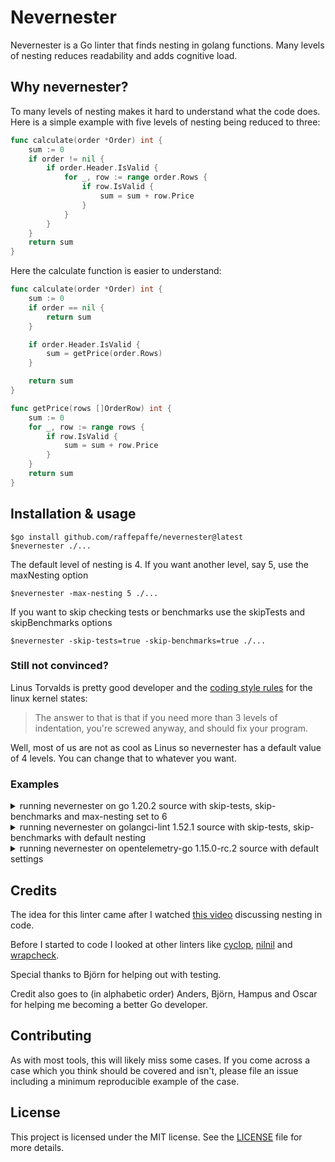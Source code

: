 # Nevernester

Nevernester is a Go linter that finds nesting in golang functions. Many levels of nesting
reduces readability and adds cognitive load.

## Why nevernester?

To many levels of nesting makes it hard to understand what the code does.
Here is a simple example with five levels of nesting being reduced to three:
```go
func calculate(order *Order) int {
    sum := 0
    if order != nil {
        if order.Header.IsValid {
            for _, row := range order.Rows {
                if row.IsValid {
                    sum = sum + row.Price
                }
            }
        }
    }
    return sum
}
```

Here the calculate function is easier to understand:
```go
func calculate(order *Order) int {
    sum := 0
    if order == nil {
        return sum
    }

    if order.Header.IsValid {
        sum = getPrice(order.Rows)
    }

    return sum
}

func getPrice(rows []OrderRow) int {
    sum := 0
    for _, row := range rows {
        if row.IsValid {
            sum = sum + row.Price
        }
    }
    return sum
}
```

## Installation & usage

```
$go install github.com/raffepaffe/nevernester@latest
$nevernester ./...
```

The default level of nesting is 4. If you want another level, say 5,  use the maxNesting option
```
$nevernester -max-nesting 5 ./...
```

If you want to skip checking tests or benchmarks use the skipTests and skipBenchmarks options
```
$nevernester -skip-tests=true -skip-benchmarks=true ./...
```
### Still not convinced?
Linus Torvalds is pretty good developer and the 
[coding style rules](https://www.kernel.org/doc/Documentation/process/coding-style.rst) for the linux kernel states:
>The answer to that is that if you need more than 3 levels of indentation, you're screwed anyway, and should fix
your program.

Well, most of us are not as cool as Linus so nevernester has a default value of 4 levels. 
You can change that to whatever you want.

### Examples
<details>
  <summary>running nevernester on go 1.20.2 source with skip-tests, skip-benchmarks and max-nesting set to 6</summary>

```
$nevernester -skip-tests=true -skip-benchmarks=true -max-nesting 6 ./...
/usr/local/go/src/runtime/map.go:1152:1: calculated nesting for function evacuate is 7, max is 6
/usr/local/go/src/crypto/x509/parser.go:643:1: calculated nesting for function processExtensions is 7, max is 6
/usr/local/go/src/encoding/xml/xml.go:544:1: calculated nesting for function rawToken is 7, max is 6
/usr/local/go/src/regexp/syntax/parse.go:894:1: calculated nesting for function parse is 7, max is 6
/usr/local/go/src/go/parser/parser.go:1055:1: calculated nesting for function parseMethodSpec is 7, max is 6
/usr/local/go/src/image/draw/draw.go:956:1: calculated nesting for function drawPaletted is 7, max is 6
/usr/local/go/src/image/jpeg/scan.go:51:1: calculated nesting for function processSOS is 8, max is 6
/usr/local/go/src/database/sql/fakedb_test.go:881:1: calculated nesting for function QueryContext is 7, max is 6
/usr/local/go/src/go/parser/parser_test.go:360:1: calculated nesting for function getField is 9, max is 6
/usr/local/go/src/runtime/pprof/pprof_test.go:568:1: calculated nesting for function matchAndAvoidStacks is 7, max is 6
```
<br>
<br>
</details>

<details>
  <summary>running nevernester on golangci-lint 1.52.1 source with skip-tests, skip-benchmarks with default nesting</summary>

```
$nevernester -skip-tests=true -skip-benchmarks=true ./...
golangci-lint/pkg/golinters/goanalysis/errors.go:22:1: calculated nesting for function buildIssuesFromIllTypedError is 5, max is 4
golangci-lint/pkg/golinters/goanalysis/runners.go:126:1: calculated nesting for function saveIssuesToCache is 5, max is 4
golangci-lint/pkg/golinters/gofmt_common.go:237:1: calculated nesting for function extractIssuesFromPatch is 5, max is 4
golangci-lint/pkg/golinters/nakedret.go:109:1: calculated nesting for function Visit is 5, max is 4
```
</details>

<details>
  <summary>running nevernester on opentelemetry-go 1.15.0-rc.2 source with default settings</summary>

```
$nevernester ./...
opentelemetry-go/attribute/set_test.go:51:1: calculated nesting for function TestSetDedup is 5, max is 4
opentelemetry-go/exporters/otlp/internal/envconfig/envconfig_test.go:59:1: calculated nesting for function TestEnvConfig is 6, max is 4
```
</details>

## Credits

The idea for this linter came after I watched [this video](https://www.youtube.com/watch?v=CFRhGnuXG-4) discussing 
nesting in code.  

Before I started to code I looked at other linters like [cyclop](https://github.com/bkielbasa/cyclop), 
[nilnil](https://github.com/Antonboom/nilnil) and [wrapcheck](https://github.com/tomarrell/wrapcheck).  

Special thanks to Björn for helping out with testing.

Credit also goes to (in alphabetic order) Anders, Björn, Hampus and Oscar for 
helping me becoming a better Go developer.

## Contributing

As with most tools, this will likely miss some cases. If you come across a case which you 
think should be covered and isn't, please file an issue including a minimum reproducible example of the case.

## License

This project is licensed under the MIT license. See the [LICENSE](./LICENSE) file for more
details.